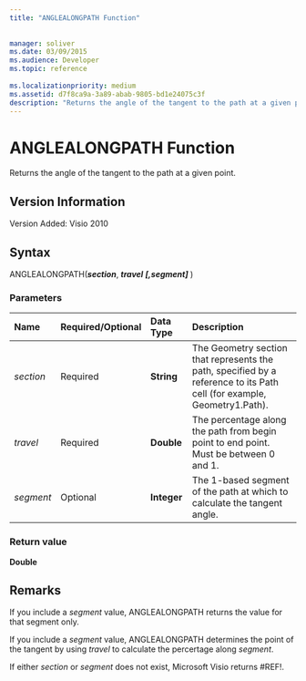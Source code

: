 ```yaml
---
title: "ANGLEALONGPATH Function"
 
 
manager: soliver
ms.date: 03/09/2015
ms.audience: Developer
ms.topic: reference
 
ms.localizationpriority: medium
ms.assetid: d7f8ca9a-3a89-abab-9805-bd1e24075c3f
description: "Returns the angle of the tangent to the path at a given point."
---
```


# ANGLEALONGPATH Function

Returns the angle of the tangent to the path at a given point.
  
## Version Information

Version Added: Visio 2010 
  
## Syntax

ANGLEALONGPATH(***section***, ***travel*** ***[,segment]*** ) 
  
### Parameters

|**Name**|**Required/Optional**|**Data Type**|**Description**|
|:-----|:-----|:-----|:-----|
| _section_ <br/> |Required  <br/> |**String** <br/> |The Geometry section that represents the path, specified by a reference to its Path cell (for example, Geometry1.Path). |
| _travel_ <br/> |Required  <br/> |**Double** <br/> |The percentage along the path from begin point to end point. Must be between 0 and 1. |
| _segment_ <br/> |Optional  <br/> |**Integer** <br/> |The 1-based segment of the path at which to calculate the tangent angle. |
   
### Return value

 **Double**
  
## Remarks

If you include a  _segment_ value, ANGLEALONGPATH returns the value for that segment only. 
  
If you include a  _segment_ value, ANGLEALONGPATH determines the point of the tangent by using  _travel_ to calculate the percertage along  _segment_.
  
If either  _section_ or  _segment_ does not exist, Microsoft Visio returns #REF!. 
  

